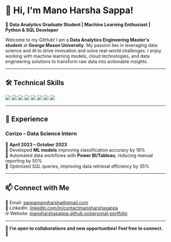 # 👋 Hi, I'm Mano Harsha Sappa!

🚀 **Data Analytics Graduate Student | Machine Learning Enthusiast | Python & SQL Developer**

Welcome to my GitHub! I am a **Data Analytics Engineering Master's student** at **George Mason University**. My passion lies in leveraging data science and AI to drive innovation and solve real-world challenges. I enjoy working with machine learning models, cloud technologies, and data engineering solutions to transform raw data into actionable insights.

---

## 🛠 **Technical Skills**
<p align="left">
  <img src="https://img.shields.io/badge/Python-3776AB?style=for-the-badge&logo=python&logoColor=white" />
  <img src="https://img.shields.io/badge/SQL-4479A1?style=for-the-badge&logo=mysql&logoColor=white" />
  <img src="https://img.shields.io/badge/Tableau-E97627?style=for-the-badge&logo=tableau&logoColor=white" />
  <img src="https://img.shields.io/badge/Power%20BI-F2C811?style=for-the-badge&logo=powerbi&logoColor=black" />
  <img src="https://img.shields.io/badge/AWS-FF9900?style=for-the-badge&logo=amazonaws&logoColor=white" />
  <img src="https://img.shields.io/badge/Snowflake-29B5E8?style=for-the-badge&logo=snowflake&logoColor=white" />
  <img src="https://img.shields.io/badge/Machine%20Learning-0078D4?style=for-the-badge&logo=scikitlearn&logoColor=white" />
  <img src="https://img.shields.io/badge/Big%20Data-FF5733?style=for-the-badge&logo=apachehadoop&logoColor=white" />
</p>

---

## 💼 **Experience**
### **Corizo – Data Science Intern**
📅 **April 2023 – October 2023**  
🔹 Developed **ML models** improving classification accuracy by 18%  
🔹 Automated data workflows with **Power BI/Tableau**, reducing manual reporting by 50%  
🔹 Optimized SQL queries, improving data retrieval efficiency by 35%  

---

## 📫 **Connect with Me**
📩 Email: [sappamanoharsha@gmail.com](mailto:sappamanoharsha@gmail.com)  
💼 LinkedIn: [linkedin.com/in/contactmanoharshasappa](https://www.linkedin.com/in/contactmanoharshasappa)  
🌐 Website: [manoharshasappa.github.io/personal-portfolio](https://manoharshasappa.github.io/personal-portfolio/)  

---

🎯 **I'm open to collaborations and new opportunities! Feel free to connect. 🚀**
